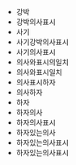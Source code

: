 - 강박
- 강박의사표시
- 사기
- 사기강박의사표시
- 사기의사표시
- 의사와표시의일치
- 의사와표시일치
- 의사표시하자
- 의사하자
- 하자
- 하자의사
- 하자의사표시
- 하자있는의사
- 하자있는의사표시
- 하자있는의사표시

